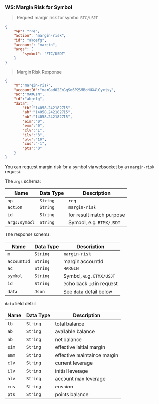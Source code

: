 ### WS: Margin Risk for Symbol

>  Request margin risk for symbol `BTC/USDT`

```json
{
    "op": "req", 
    "action": "margin-risk", 
    "id": "abcefg", 
    "account": "margin", 
    "args": {
        "symbol": "BTC/USDT"
    }
}
```

> Margin Risk Response 

```json
{
    "m":"margin-risk", 
    "accountId":"marGad02EnGqSo6P2SMBoNUX4lGyxjsy",
    "ac":"MARGIN", 
    "id":"abcefg", 
    "data": {
        "tb":"14058.242182715",
        "ab":"14058.242182715",
        "nb":"14058.242182715",
        "eim":"0",
        "emm":"0",
        "clv":"1",
        "ilv":"3",
        "alv":"10",
        "cus":"-1",
        "pts":"0"
    }
}
```

You can request margin risk for a symbol via websocket by an `margin-risk` request. 

The `args` schema:

 Name          | Data Type           | Description                
-------------- | ------------------- | -------------------------- 
 `op`          | `String`            | `req`                      
 `action`      | `String`            | `margin-risk`      
 `id`          | `String`            | for result match purpose     
 `args:symbol` | `String`            | Symbol, e.g. `BTMX/USDT`   

The response schema:

 Name             | Data Type | Description                   
----------------- | ----------| ----------------------------- 
 `m`              | `String`  | `margin-risk`
 `accountId`      | `String`  | margin accountId
 `ac`             | `String`  | `MARGIN`
 `symbol`         | `String`  | Symbol, e.g. `BTMX/USDT`  
 `id`             | `String`  | echo back `id` in request
 `data`           | `Json`    | See `data` detail below

`data` field detail

 Name   | Data Type | Description
--------| ----------| -----------------------------
 `tb`   | `String`  | total balance
 `ab`   | `String`  | available balance
 `nb`   | `String`  | net balance  
 `eim`  | `String`  | effective initial margin
 `emm`  | `String`  | effective maintaince margin
 `clv`  | `String`  | current leverage
 `ilv`  | `String`  | initial leverage
 `alv`  | `String`  | account max leverage
 `cus`  | `String`  | cushion
 `pts`  | `String`  | points balance
